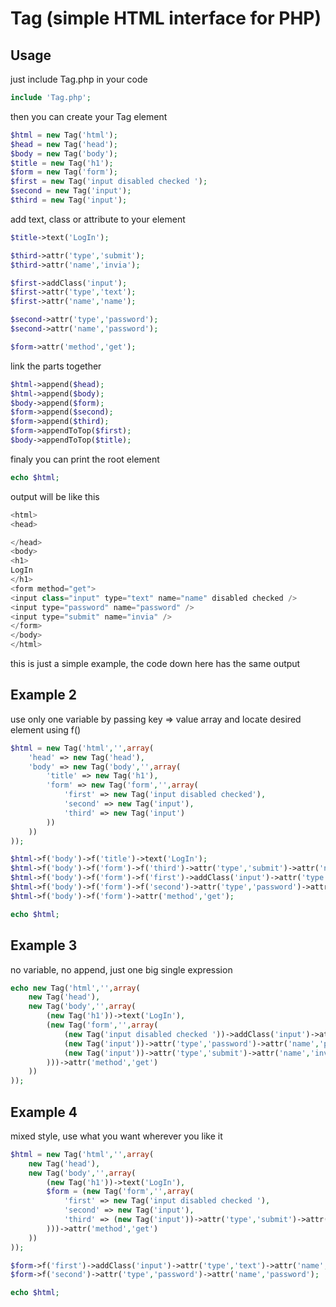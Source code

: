 # Tag (simple HTML interface for PHP)

## Usage

just include Tag.php in your code

```php
include 'Tag.php';
```

then you can create your Tag element

```php
$html = new Tag('html');
$head = new Tag('head');
$body = new Tag('body');
$title = new Tag('h1');
$form = new Tag('form');
$first = new Tag('input disabled checked ');
$second = new Tag('input');
$third = new Tag('input');
```

add text, class or attribute to your element

```php
$title->text('LogIn');

$third->attr('type','submit');
$third->attr('name','invia');

$first->addClass('input');
$first->attr('type','text');
$first->attr('name','name');

$second->attr('type','password');
$second->attr('name','password');

$form->attr('method','get');
```

link the parts together
```php
$html->append($head);
$html->append($body);
$body->append($form);
$form->append($second);
$form->append($third);
$form->appendToTop($first);
$body->appendToTop($title);
```

finaly you can print the root element
```php
echo $html;
```

output will be like this
```php
<html>
<head>

</head>
<body>
<h1>
LogIn
</h1>
<form method="get">
<input class="input" type="text" name="name" disabled checked />
<input type="password" name="password" />
<input type="submit" name="invia" />
</form>
</body>
</html>
```

this is just a simple example, the code down here has the same output

## Example 2

use only one variable by passing key => value array and locate desired element using f()  
```php
$html = new Tag('html','',array(
	'head' => new Tag('head'),
	'body' => new Tag('body','',array(
		'title' => new Tag('h1'),
		'form' => new Tag('form','',array(
			'first' => new Tag('input disabled checked'),
			'second' => new Tag('input'),
			'third' => new Tag('input')
		))
	))
));

$html->f('body')->f('title')->text('LogIn');
$html->f('body')->f('form')->f('third')->attr('type','submit')->attr('name','invia');
$html->f('body')->f('form')->f('first')->addClass('input')->attr('type','text')->attr('name','name');
$html->f('body')->f('form')->f('second')->attr('type','password')->attr('name','password');
$html->f('body')->f('form')->attr('method','get');

echo $html;
```

## Example 3

no variable, no append, just one big single expression 
```php
echo new Tag('html','',array(
	new Tag('head'),
	new Tag('body','',array(
		(new Tag('h1'))->text('LogIn'),
		(new Tag('form','',array(
			(new Tag('input disabled checked '))->addClass('input')->attr('type','text')->attr('name','name'),
			(new Tag('input'))->attr('type','password')->attr('name','password'),
			(new Tag('input'))->attr('type','submit')->attr('name','invia')
		)))->attr('method','get')
	))
));
```
## Example 4

mixed style, use what you want wherever you like it
```php
$html = new Tag('html','',array(
	new Tag('head'),
	new Tag('body','',array(
		(new Tag('h1'))->text('LogIn'),
		$form = (new Tag('form','',array(
			'first' => new Tag('input disabled checked '),
			'second' => new Tag('input'),
			'third' => (new Tag('input'))->attr('type','submit')->attr('name','invia')
		)))->attr('method','get')
	))
));

$form->f('first')->addClass('input')->attr('type','text')->attr('name','name');
$form->f('second')->attr('type','password')->attr('name','password');

echo $html;
```
